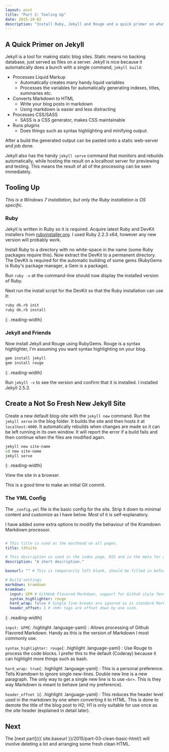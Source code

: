 ```yaml
---
layout: post
title: "Part 2: Tooling Up"
date: 2015-10-02
description: "Install Ruby, Jekyll and Rouge and a quick primer on what Jekyll gives you."
---
```


## A Quick Primer on Jekyll

Jekyll is a tool for making static blog sites.
Static means no backing database, just served as files on a server.
Jekyll is nice because it automatically does a bunch with a single command, `jekyll build`:

* Processes Liquid Markup
    - Automatically creates many handy liquid variables
    - Processes the variables for automatically generating indexes, titles, summaries etc.
* Converts Markdown to HTML
    - Write your blog posts in markdown
    - Using markdown is easier and less distracting
* Processes CSS/SASS
    - SASS is a CSS generator, makes CSS maintainable
* Runs plugins
    - Does things such as syntax highlighting and minifying output.

After a build the generated output can be pasted onto a static web-server and job done.

Jekyll also has the handy `jekyll serve` command that monitors and rebuilds automatically, while hosting the result on a localhost server for previewing and testing.
This means the result of all of the processing can be seen immediately.


## Tooling Up

_This is a Windows 7 installation, but only the Ruby installation is OS specific._


### Ruby

Jekyll is written in Ruby so it is required.
Acquire latest Ruby and DevKit installers from [rubyinstaller.org](http://rubyinstaller.org/downloads/).
I used Ruby 2.2.3 x64, however any new version will probably work.

Install Ruby to a directory with no white-space in the name (some Ruby packages require this).
Now extract the DevKit to a permanent directory.
The DevKit is required for the automatic building of some gems (RubyGems is Ruby's package manager, a Gem is a package).

Run `ruby -v` at the command-line should now display the installed version of Ruby.

Next run the install script for the DevKit so that the Ruby installation can use it:

```bash
ruby dk.rb init
ruby dk.rb install
```
{: .reading-width}


### Jekyll and Friends

Now install Jekyll and Rouge using RubyGems. 
Rouge is a syntax highlighter, I'm assuming you want syntax highlighting on your blog.

```bash
gem install jekyll
gem install rouge
```
{: .reading-width}

Run `jekyll -v` to see the version and confirm that it is installed.
I installed Jekyll 2.5.3.

## Create a Not So Fresh New Jekyll Site

Create a new default blog-site with the `jekyll new` command.
Run the `jekyll serve` in the blog folder. It builds the site and then hosts it at `localhost:4000`.
It automatically rebuilds when changes are made so it can be left running in its own window.
It will report the error if a build fails and then continue when the files are modified again.

```bash
jekyll new site-name
cd new site-name
jekyll serve
```
{: .reading-width}

View the site in a browser.

This is a good time to make an initial Git commit.


### The YML Config

The `_config.yml` file is the basic config for the site.
Strip it down to minimal content and customize as I have below.
Most of it is self-explanatory.

I have added some extra options to modify the behaviour of the Kramdown Markdown processor.

```yaml

# This title is used as the masthead on all pages.
title: t3hsite

# This description us used in the index page, RSS and in the meta for any page lacking its own description.
description: "A short description."

baseurl: "" # This is temporarily left blank, should be filled in before hosting on the internet.

# Build settings
markdown: kramdown
kramdown:
  input: GFM # GithHub Flavored Markdown, support for Github style fenced code blocks.
  syntax_highlighter: rouge
  hard_wrap: false # Single line breaks are ignored as in standard Markdown.
  header_offset: 1 # <h#> tags are offset down by one size.
```
{: .reading-width}

`input: GFM`{: .highlight .language-yaml} 
: Allows processing of Github Flavored Markdown. Handy as this is the version of Markdown I most commonly use.

`syntax_highlighter: rouge`{: .highlight .language-yaml} 
: Use Rouge to process the code blocks. I prefer this to the default (Coderay) because it can highlight more things such as bash.

`hard_wrap: true`{: .highlight .language-yaml} 
: This is a personal preference. Tells Kramdown to ignore single new-lines. 
Double new line is a new paragraph.
The only way to get a single new line is to use `<br>`.
This is they way Markdown is meant to behave (and my preference).

`header_offset 1`{: .highlight .language-yaml} 
: This reduces the header level used in the markdown by one when converting it to HTML.
This is done to demote the title of the blog post to H2; H1 is only suitable for use once as the site header (explained in detail later).

## Next

The [next part]({{ site.baseurl }}/2015/part-03-clean-basic-html/) will involve deleting a lot and arranging some fresh clean HTML.